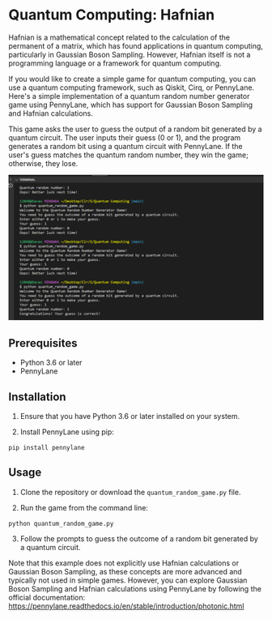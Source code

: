# Quantum Computing: Hafnian 

Hafnian is a mathematical concept related to the calculation of the permanent of a matrix, which has found applications in quantum computing, particularly in Gaussian Boson Sampling. However, Hafnian itself is not a programming language or a framework for quantum computing.

If you would like to create a simple game for quantum computing, you can use a quantum computing framework, such as Qiskit, Cirq, or PennyLane. Here's a simple implementation of a quantum random number generator game using PennyLane, which has support for Gaussian Boson Sampling and Hafnian calculations.

This game asks the user to guess the output of a random bit generated by a quantum circuit. The user inputs their guess (0 or 1), and the program generates a random bit using a quantum circuit with PennyLane. If the user's guess matches the quantum random number, they win the game; otherwise, they lose.

![Alt text](Media/Screenshot%202023-05-01%20002612.png)

## Prerequisites

- Python 3.6 or later
- PennyLane

## Installation

1. Ensure that you have Python 3.6 or later installed on your system.

2. Install PennyLane using pip:

```
pip install pennylane
```

## Usage

1. Clone the repository or download the `quantum_random_game.py` file.

2. Run the game from the command line:

```
python quantum_random_game.py
```

3. Follow the prompts to guess the outcome of a random bit generated by a quantum circuit.

Note that this example does not explicitly use Hafnian calculations or Gaussian Boson Sampling, as these concepts are more advanced and typically not used in simple games. However, you can explore Gaussian Boson Sampling and Hafnian calculations using PennyLane by following the official documentation: https://pennylane.readthedocs.io/en/stable/introduction/photonic.html



